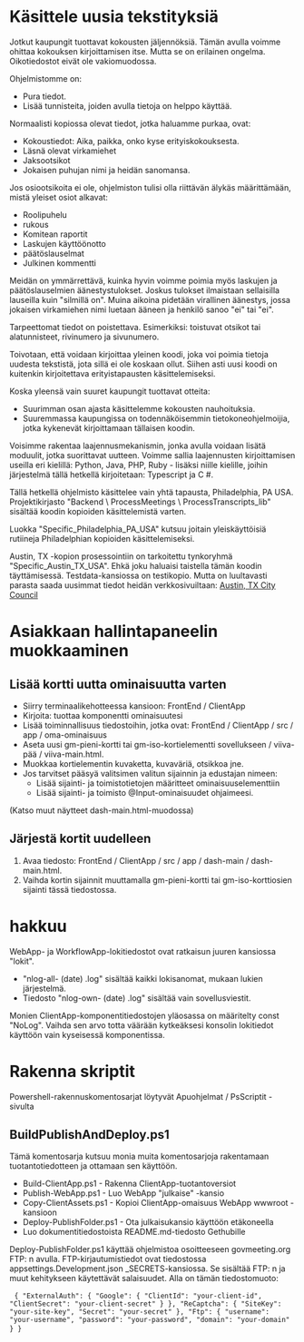<h1> Käsittele uusia tekstityksiä </h1>
<p> Jotkut kaupungit tuottavat kokousten jäljennöksiä. Tämän avulla voimme ohittaa kokouksen kirjoittamisen itse. Mutta se on erilainen ongelma. Oikotiedostot eivät ole vakiomuodossa. </p>

<p> Ohjelmistomme on: </p>

<ul>
<li> Pura tiedot. </li>
<li> Lisää tunnisteita, joiden avulla tietoja on helppo käyttää. </li>
</ul>
<p> Normaalisti kopiossa olevat tiedot, jotka haluamme purkaa, ovat: </p>

<ul>
<li> Kokoustiedot: Aika, paikka, onko kyse erityiskokouksesta. </li>
<li> Läsnä olevat virkamiehet </li>
<li> Jaksootsikot </li>
<li> Jokaisen puhujan nimi ja heidän sanomansa. </li>
</ul>
<p> Jos osiootsikoita ei ole, ohjelmiston tulisi olla riittävän älykäs määrittämään, mistä yleiset osiot alkavat: </p>

<ul>
<li> Roolipuhelu </li>
<li> rukous </li>
<li> Komitean raportit </li>
<li> Laskujen käyttöönotto </li>
<li> päätöslauselmat </li>
<li> Julkinen kommentti </li>
</ul>
<p> Meidän on ymmärrettävä, kuinka hyvin voimme poimia myös laskujen ja päätöslauselmien äänestystulokset. Joskus tulokset ilmaistaan sellaisilla lauseilla kuin "silmillä on". Muina aikoina pidetään virallinen äänestys, jossa jokaisen virkamiehen nimi luetaan ääneen ja henkilö sanoo "ei" tai "ei". </p>

<p> Tarpeettomat tiedot on poistettava. Esimerkiksi: toistuvat otsikot tai alatunnisteet, rivinumero ja sivunumero. </p>

<p> Toivotaan, että voidaan kirjoittaa yleinen koodi, joka voi poimia tietoja uudesta tekstistä, jota sillä ei ole koskaan ollut. Siihen asti uusi koodi on kuitenkin kirjoitettava erityistapausten käsittelemiseksi. </p>

<p> Koska yleensä vain suuret kaupungit tuottavat otteita: </p>

<ul>
<li> Suurimman osan ajasta käsittelemme kokousten nauhoituksia. </li>
<li> Suuremmassa kaupungissa on todennäköisemmin tietokoneohjelmoijia, jotka kykenevät kirjoittamaan tällaisen koodin. </li>
</ul>
<p> Voisimme rakentaa laajennusmekanismin, jonka avulla voidaan lisätä moduulit, jotka suorittavat uutteen. Voimme sallia laajennusten kirjoittamisen useilla eri kielillä: Python, Java, PHP, Ruby - lisäksi niille kielille, joihin järjestelmä tällä hetkellä kirjoitetaan: Typescript ja C #. </p>

<p> Tällä hetkellä ohjelmisto käsittelee vain yhtä tapausta, Philadelphia, PA USA. Projektikirjasto "Backend \ ProcessMeetings \ ProcessTranscripts_lib" sisältää koodin kopioiden käsittelemistä varten. </p>

<p> Luokka "Specific_Philadelphia_PA_USA" kutsuu joitain yleiskäyttöisiä rutiineja Philadelphian kopioiden käsittelemiseksi. </p>

<p> Austin, TX -kopion prosessointiin on tarkoitettu tynkoryhmä "Specific_Austin_TX_USA". Ehkä joku haluaisi taistella tämän koodin täyttämisessä. Testdata-kansiossa on testikopio. Mutta on luultavasti parasta saada uusimmat tiedot heidän verkkosivuiltaan: <a href="https://www.austintexas.gov/department/city-council/council/council_meeting_info_center.htm">Austin, TX City Council</a> </p>
<h1> Asiakkaan hallintapaneelin muokkaaminen </h1><h2> Lisää kortti uutta ominaisuutta varten </h2>
<ul>
<li> Siirry terminaalikehotteessa kansioon: FrontEnd / ClientApp </li>
<li> Kirjoita: tuottaa komponentti ominaisuutesi </li>
<li> Lisää toiminnallisuus tiedostoihin, jotka ovat: FrontEnd / ClientApp / src / app / oma-ominaisuus </li>
<li> Aseta uusi gm-pieni-kortti tai gm-iso-kortielementti sovellukseen / viiva-pää / viiva-main.html. </li>
<li> Muokkaa kortielementin kuvaketta, kuvaväriä, otsikkoa jne. </li>
<li> Jos tarvitset pääsyä valitsimen valitun sijainnin ja edustajan nimeen: 
<ul>
<li> Lisää sijainti- ja toimistotietojen määritteet ominaisuuselementtiin </li>
<li> Lisää sijainti- ja toimisto @Input-ominaisuudet ohjaimeesi. </li>
</ul></li>
</ul>
<p> (Katso muut näytteet dash-main.html-muodossa) </p>
<h2> Järjestä kortit uudelleen </h2><ol>
<li> Avaa tiedosto: FrontEnd / ClientApp / src / app / dash-main / dash-main.html. </li>
<li> Vaihda kortin sijainnit muuttamalla gm-pieni-kortti tai gm-iso-korttiosien sijainti tässä tiedostossa. </li></ol><h1> hakkuu </h1>
<p> WebApp- ja WorkflowApp-lokitiedostot ovat ratkaisun juuren kansiossa "lokit". </p>

<ul>
<li> "nlog-all- (date) .log" sisältää kaikki lokisanomat, mukaan lukien järjestelmä. </li>
<li> Tiedosto "nlog-own- (date) .log" sisältää vain sovellusviestit. </li>
</ul>
<p> Monien ClientApp-komponentitiedostojen yläosassa on määritelty const "NoLog". Vaihda sen arvo totta väärään kytkeäksesi konsolin lokitiedot käyttöön vain kyseisessä komponentissa. </p>
<h1> Rakenna skriptit </h1>
<p> Powershell-rakennuskomentosarjat löytyvät Apuohjelmat / PsScriptit -sivulta </p>
<h2> BuildPublishAndDeploy.ps1 </h2>
<p> Tämä komentosarja kutsuu monia muita komentosarjoja rakentamaan tuotantotiedotteen ja ottamaan sen käyttöön. </p>

<ul>
<li> Build-ClientApp.ps1 - Rakenna ClientApp-tuotantoversiot </li>
<li> Publish-WebApp.ps1 - Luo WebApp "julkaise" -kansio </li>
<li> Copy-ClientAssets.ps1 - Kopioi ClientApp-omaisuus WebApp wwwroot -kansioon </li>
<li> Deploy-PublishFolder.ps1 - Ota julkaisukansio käyttöön etäkoneella </li>
<li> Luo dokumentitiedostoista README.md-tiedosto Gethubille </li>
</ul>
<p> Deploy-PublishFolder.ps1 käyttää ohjelmistoa osoitteeseen govmeeting.org FTP: n avulla. FTP-kirjautumistiedot ovat tiedostossa appsettings.Development.json _SECRETS-kansiossa. Se sisältää FTP: n ja muut kehitykseen käytettävät salaisuudet. Alla on tämän tiedostomuoto: </p>
<pre> <code>{ "ExternalAuth": { "Google": { "ClientId": "your-client-id", "ClientSecret": "your-client-secret" } }, "ReCaptcha": { "SiteKey": "your-site-key", "Secret": "your-secret" }, "Ftp": { "username": "your-username", "password": "your-password", "domain": "your-domain" } }</code> </pre>